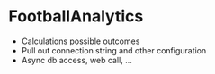 # FootballAnalytics

- Calculations possible outcomes
- Pull out connection string and  other  configuration
- Async db access, web call, ...
